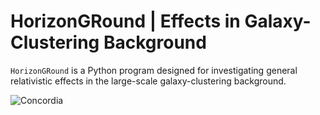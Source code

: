 # HorizonGRound | Effects in Galaxy-Clustering Background

``HorizonGRound`` is a Python program designed for investigating general
relativistic effects in the large-scale galaxy-clustering background.

![Concordia](./docs/HorizonGRound.png)